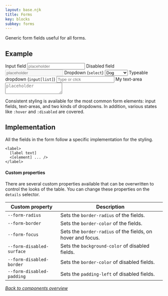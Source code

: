 ```yaml
---
layout: base.njk
title: Forms
key: blocks
subkey: forms
---
```


Generic form fields useful for all forms.

## Example

<form class="flex-col --gap-0 maxw-1">
  <label>
    <span>Input field</span>
    <input placeholder="placeholder" />
  </label>
  <label>
    <span>Disabled field</span>
    <input placeholder="placeholder" disabled />
  </label>
  <label>
    <span>Dropdown (<code>select</code>)</span>
    <select>
      <option value="dog">Dog</option>
      <option value="cat">Cat</option>
      <option value="hamster">Hamster</option>
      <option value="parrot">Parrot</option>
      <option value="spider">Spider</option>
      <option value="goldfish">Goldfish</option>
    </select>
  </label>
  <label>
    <span>Typeable dropdown (<code>input[list]</code>)</span>
    <input list="options" placeholder="Type or click" />
    <datalist id="options">
      <option value="dog">Dog</option>
      <option value="cat">Cat</option>
      <option value="hamster">Hamster</option>
      <option value="parrot">Parrot</option>
      <option value="spider">Spider</option>
      <option value="goldfish">Goldfish</option>
    </datalist>
  </label>
  <label>
    My text-area
    <textarea placeholder="placeholder"></textarea>
  </label>
</form>

Consistent styling is available for the most common form elements:
input fields, text-areas, and two kinds of dropdowns. In addition,
various states like `:hover` and `:disabled` are covered.

## Implementation

All the fields in the form follow a specific implementation for
the styling.

```
<label>
  [label text]
  <[element] ... />
</label>
```

#### Custom properties

There are several custom properties available that can be
overwritten to control the looks of the table. You can change these properties on the `details` selector.

<div>
  <table>
    <thead>
      <tr>
        <th>Custom property</th>
        <th>Description</th>
      </tr>
    </thead>
    <tbody>
      <tr>
        <td><code>--form-radius</code></td>
        <td>
          Sets the <code>border-radius</code> of the fields.
        </td>
      </tr>
      <tr>
        <td><code>--form-border</code></td>
        <td>
          Sets the <code>border-color</code> of the fields.
        </td>
      </tr>
      <tr>
        <td><code>--form-focus</code></td>
        <td>
          Sets the <code>border-radius</code> of the fields, on hover and focus.
        </td>
      </tr>
      <tr>
        <td><code>--form-disabled-surface</code></td>
        <td>
          Sets the <code>background-color</code> of disabled fields.
        </td>
      </tr>
      <tr>
        <td><code>--form-disabled-border</code></td>
        <td>
          Sets the <code>border-color</code> of disabled fields.
        </td>
      </tr>
      <tr>
        <td><code>--form-disabled-padding</code></td>
        <td>
          Sets the <code>padding-left</code> of disabled fields.
        </td>
      </tr>
    </tbody>
  </table>
</div>

[_Back to components overview_](/components)
